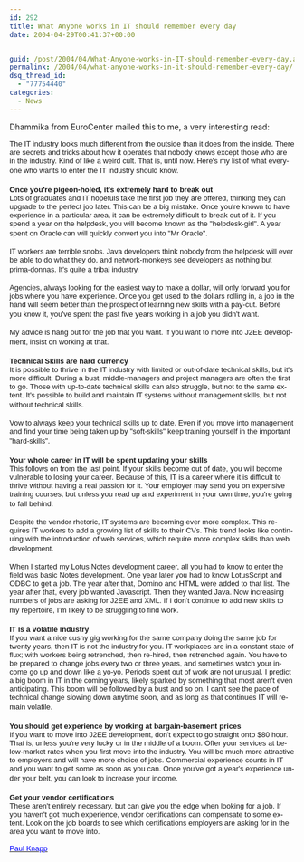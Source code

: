 ```yaml
---
id: 292
title: What Anyone works in IT should remember every day
date: 2004-04-29T00:41:37+00:00


guid: /post/2004/04/What-Anyone-works-in-IT-should-remember-every-day.aspx
permalink: /2004/04/what-anyone-works-in-it-should-remember-every-day/
dsq_thread_id:
  - "77754440"
categories:
  - News
---
```

<P>Dhammika from EuroCenter mailed this to me, a very interesting read:</P>
<P><SPAN lang=en-us><FONT face=Arial size=2>The IT industry looks much different from the outside than it does from the inside. There are secrets and tricks about how it operates that nobody knows except those who are in the industry. Kind of like a weird cult. That is, until now. Here's my list of what everyone who wants to enter the IT industry should know.</FONT></SPAN><SPAN lang=en-us></SPAN><SPAN lang=en-us></SPAN><SPAN lang=en-us><BR><BR></SPAN><SPAN lang=en-us><B></B></SPAN><SPAN lang=en-us><B><FONT face=Arial size=2>Once you're pigeon-holed, it's extremely hard to break out</FONT></B></SPAN><SPAN lang=en-us></SPAN><SPAN lang=en-us></SPAN><SPAN lang=en-us><BR></SPAN><SPAN lang=en-us></SPAN><SPAN lang=en-us><FONT face=Arial size=2>Lots of graduates and IT hopefuls take the first job they are offered, thinking they can upgrade to the perfect job later. This can be a big mistake. Once you're known to have experience in a particular area, it can be extremely difficult to break out of it. If you spend a year on the helpdesk, you will become known as the "helpdesk-girl". A year spent on Oracle can will quickly convert you into "Mr Oracle".</FONT></SPAN><SPAN lang=en-us></SPAN><SPAN lang=en-us></SPAN><SPAN lang=en-us><BR><BR></SPAN><SPAN lang=en-us></SPAN><SPAN lang=en-us><FONT face=Arial size=2>IT workers are terrible snobs. Java developers think nobody from the helpdesk will ever be able to do what they do, and network-monkeys see developers as nothing but prima-donnas. It's quite a tribal industry.</FONT></SPAN><SPAN lang=en-us></SPAN><SPAN lang=en-us></SPAN><SPAN lang=en-us><BR><BR></SPAN><SPAN lang=en-us></SPAN><SPAN lang=en-us><FONT face=Arial size=2>Agencies, always looking for the easiest way to make a dollar, will only forward you for jobs where you have experience. Once you get used to the dollars rolling in, a job in the hand will seem better than the prospect of learning new skills with a pay-cut. Before you know it, you've spent the past five years working in a job you didn't want.</FONT></SPAN><SPAN lang=en-us></SPAN><SPAN lang=en-us></SPAN><SPAN lang=en-us><BR><BR></SPAN><SPAN lang=en-us></SPAN><SPAN lang=en-us><FONT face=Arial size=2>My advice is hang out for the job that you want. If you want to move into J2EE development, insist on working at that.</FONT></SPAN><SPAN lang=en-us></SPAN><SPAN lang=en-us></SPAN><SPAN lang=en-us><BR><BR></SPAN><SPAN lang=en-us><B></B></SPAN><SPAN lang=en-us><B><FONT face=Arial size=2>Technical Skills are hard currency</FONT></B></SPAN><SPAN lang=en-us></SPAN><SPAN lang=en-us></SPAN><SPAN lang=en-us><BR></SPAN><SPAN lang=en-us></SPAN><SPAN lang=en-us><FONT face=Arial size=2>It is possible to thrive in the IT industry with limited or out-of-date technical skills, but it's more difficult. During a bust, middle-managers and project managers are often the first to go. Those with up-to-date technical skills can also struggle, but not to the same extent. It's possible to build and maintain IT systems without management skills, but not without technical skills.</FONT></SPAN><SPAN lang=en-us></SPAN><SPAN lang=en-us></SPAN><SPAN lang=en-us><BR><BR></SPAN><SPAN lang=en-us></SPAN><SPAN lang=en-us><FONT face=Arial size=2>Vow to always keep your technical skills up to date. Even if you move into management and find your time being taken up by "soft-skills" keep training yourself in the important "hard-skills".</FONT></SPAN><SPAN lang=en-us></SPAN><SPAN lang=en-us></SPAN><SPAN lang=en-us><BR><BR></SPAN><SPAN lang=en-us><B></B></SPAN><SPAN lang=en-us><B><FONT face=Arial size=2>Your whole career in IT will be spent updating your skills</FONT></B></SPAN><SPAN lang=en-us></SPAN><SPAN lang=en-us></SPAN><SPAN lang=en-us><BR></SPAN><SPAN lang=en-us></SPAN><SPAN lang=en-us><FONT face=Arial size=2>This follows on from the last point. If your skills become out of date, you will become vulnerable to losing your career. Because of this, IT is a career where it is difficult to thrive without having a real passion for it. Your employer may send you on expensive training courses, but unless you read up and experiment in your own time, you're going to fall behind.</FONT></SPAN><SPAN lang=en-us></SPAN><SPAN lang=en-us></SPAN><SPAN lang=en-us><BR><BR></SPAN><SPAN lang=en-us></SPAN><SPAN lang=en-us><FONT face=Arial size=2>Despite the vendor rhetoric, IT systems are becoming ever more complex. This requires IT workers to add a growing list of skills to their CVs. This trend looks like continuing with the introduction of web services, which require more complex skills than web development.</FONT></SPAN><SPAN lang=en-us></SPAN><SPAN lang=en-us></SPAN><SPAN lang=en-us><BR><BR></SPAN><SPAN lang=en-us></SPAN><SPAN lang=en-us><FONT face=Arial size=2>When I started my Lotus Notes development career, all you had to know to enter the field was basic Notes development. One year later you had to know LotusScript and ODBC to get a job. The year after that, Domino and HTML were added to that list. The year after that, every job wanted Javascript. Then they wanted Java. Now increasing numbers of jobs are asking for J2EE and XML. If I don't continue to add new skills to my repertoire, I'm likely to be struggling to find work.</FONT></SPAN><SPAN lang=en-us></SPAN><SPAN lang=en-us></SPAN><SPAN lang=en-us><BR><BR></SPAN><SPAN lang=en-us><B></B></SPAN><SPAN lang=en-us><B><FONT face=Arial size=2>IT is a volatile industry</FONT></B></SPAN><SPAN lang=en-us></SPAN><SPAN lang=en-us></SPAN><SPAN lang=en-us><BR></SPAN><SPAN lang=en-us></SPAN><SPAN lang=en-us><FONT face=Arial size=2>If you want a nice cushy gig working for the same company doing the same job for twenty years, then IT is not the industry for you. IT workplaces are in a constant state of flux; with workers being retrenched, then re-hired, then retrenched again. You have to be prepared to change jobs every two or three years, and sometimes watch your income go up and down like a yo-yo. Periods spent out of work are not unusual. I predict a big boom in IT in the coming years, likely sparked by something that most aren't even anticipating. This boom will be followed by a bust and so on. I can't see the pace of technical change slowing down anytime soon, and as long as that continues IT will remain volatile.</FONT></SPAN><SPAN lang=en-us></SPAN><SPAN lang=en-us></SPAN><SPAN lang=en-us><BR><BR></SPAN><SPAN lang=en-us><B></B></SPAN><SPAN lang=en-us><B><FONT face=Arial size=2>You should get experience by working at bargain-basement prices</FONT></B></SPAN><SPAN lang=en-us></SPAN><SPAN lang=en-us></SPAN><SPAN lang=en-us><BR></SPAN><SPAN lang=en-us></SPAN><SPAN lang=en-us><FONT face=Arial size=2>If you want to move into J2EE development, don't expect to go straight onto $80 hour. That is, unless you're very lucky or in the middle of a boom. Offer your services at below-market rates when you first move into the industry. You will be much more attractive to employers and will have more choice of jobs. Commercial experience counts in IT and you want to get some as soon as you can. Once you've got a year's experience under your belt, you can look to increase your income.</FONT></SPAN><SPAN lang=en-us></SPAN><SPAN lang=en-us></SPAN><SPAN lang=en-us><BR><BR></SPAN><SPAN lang=en-us><B></B></SPAN><SPAN lang=en-us><B><FONT face=Arial size=2>Get your vendor certifications</FONT></B></SPAN><SPAN lang=en-us></SPAN><SPAN lang=en-us></SPAN><SPAN lang=en-us><BR></SPAN><SPAN lang=en-us></SPAN><SPAN lang=en-us><FONT face=Arial size=2>These aren't entirely necessary, but can give you the edge when looking for a job. If you haven't got much experience, vendor certifications can compensate to some extent. Look on the job boards to see which certifications employers are asking for in the area you want to move into.</FONT></SPAN><SPAN lang=en-us></SPAN><SPAN lang=en-us></SPAN><SPAN lang=en-us><FONT face=Arial size=2><BR><BR></FONT></SPAN><SPAN lang=en-us></SPAN><A title=mailto:brainbox@consultant.com href="mailto:brainbox@consultant.com"><SPAN lang=en-us title=mailto:brainbox@consultant.com></SPAN><SPAN lang=en-us title=mailto:brainbox@consultant.com></SPAN><SPAN lang=en-us title=mailto:brainbox@consultant.com><U title=mailto:brainbox@consultant.com><FONT title=mailto:brainbox@consultant.com face=Arial color=#0000ff size=2>Paul Knapp</FONT></U></SPAN><SPAN lang=en-us title=mailto:brainbox@consultant.com></SPAN></A><SPAN lang=en-us></SPAN><SPAN lang=en-us></SPAN><SPAN lang=en-us><FONT face=Arial size=2>&nbsp;</FONT></SPAN><SPAN lang=en-us></SPAN><!-- |**|begin egp html banner|**| --></P>